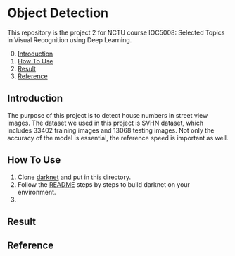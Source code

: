 # Object Detection
This repository is the project 2 for NCTU course IOC5008: Selected Topics in Visual Recognition using Deep Learning.

0. [Introduction](#Introduction)
1. [How To Use](#How-To-Use)
2. [Result](#Result)
3. [Reference](#Reference)

## Introduction
The purpose of this project is to detect house numbers in street view images. The dataset we used in this project is SVHN dataset, which includes 33402 training images and 13068 testing images. Not only the accuracy of the model is essential, the reference speed is important as well.

## How To Use
1. Clone [darknet](https://github.com/AlexeyAB/darknet) and put in this directory.
2. Follow the [README](https://github.com/AlexeyAB/darknet#yolo-v4-v3-and-v2-for-windows-and-linux) steps by steps to build darknet on your environment.
3. 



## Result
## Reference